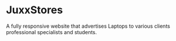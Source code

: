 # JuxxStores
A fully responsive website that advertises Laptops to various clients professional specialists and students.
